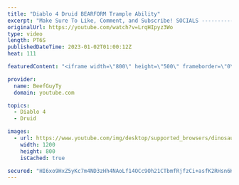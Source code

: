 ```yaml
---
title: "Diablo 4 Druid BEARFORM Trample Ability"
excerpt: "Make Sure To Like, Comment, and Subscribe! SOCIALS ---------------------------------------------- Join Our ..."
originalUrl: https://youtube.com/watch?v=LrqHIpyz3Wo
type: video
length: PT6S
publishedDateTime: 2023-01-02T01:00:12Z
heat: 111

featuredContent: "<iframe width=\"800\" height=\"500\" frameborder=\"0\" src=\"https://www.youtube.com/embed/LrqHIpyz3Wo\" allow=\"accelerometer; autoplay; encrypted-media; gyroscope; picture-in-picture\" allowfullscreen></iframe>"

provider:
  name: BeefGuyTy
  domain: youtube.com

topics:
  - Diablo 4
  - Druid

images:
  - url: https://www.youtube.com/img/desktop/supported_browsers/dinosaur.png
    width: 1200
    height: 800
    isCached: true

secured: "HI6xo9HxZ5yKc7m4ND3zHh4NAoLf14OCc9Oh21CTbmfRjfzCi+asfK2RHsn6KNKp43M5ZZ3SeonlZF9WZDHDeWtoiTFBrpuRyCm/8dwIZK9PBJkyypRW9ARJfwFPtqv7rWX2xOgzqbboI9LIhOL7PyY6jxXeEKxQCVsdAW5iFhpP01JC2Un4kSS8idaMgqHhsLWh+PZM8JCmCVeNm+NV8pcvgGq3p96fT3JE9diqFkwRXoQhgVt/RUFwU0Q80/RFcmbV5LSqWn5Z5CfBbTlkZC+2Pa3j9J4GTCSibHn76+SYA9mWx8WZFyY9v/mWSZCkROpuMpaSZiTJ8YQRWUvt3MtKbVQ4151Niz1KK/QdD7nV9DiDUg2T4LiFO8BcrkoCwb06gaYgy07FEq/R4DpJsuxEvVLMuWs5h5rkz97PydI=;ow9ySFPEfcDpCepQ23tLeA=="
---
```


